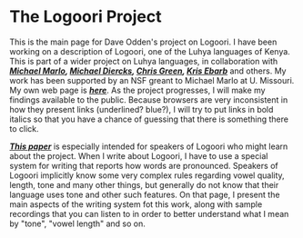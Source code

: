 # The Logoori Project

This is the main page for Dave Odden's project on Logoori. I have been working on a description of Logoori, one of the Luhya languages of Kenya. This is part of a wider project on Luhya languages, in collaboration with *__[Michael Marlo](https://sites.google.com/site/michaelrmarlo/), [Michael Diercks](http://pages.pomona.edu/~mjd14747/index.html), [Chris Green](http://thecollege.syr.edu/people/faculty/pages/lang/green-christopher.html), [Kris Ebarb](https://sites.google.com/site/kjebarb/)__* and others. My work has been supported by an NSF greant to Michael Marlo at U. Missouri. My own web page is _**[here](https://sites.google.com/view/oddenlinguistics/home)**_. As the project progresses, I will make my findings available to the public. Because browsers are very inconsistent in how they present links (underlined? blue?), I will try to put links in  bold italics so that you have a chance of guessing that there is something there to click.

__*[This paper](https://logoori.github.io/Writing%20the%20Logoori%20language.html)*__ is especially intended for speakers of Logoori who might learn about the project. When I write about Logoori, I have to use a special system for writing that reports how words are pronounced. Speakers of Logoori implicitly know some very complex rules regarding vowel quality, length, tone and many other things, but generally do not know that their language uses tone and other such features. On that page, I present the main aspects of the writing system fot this work, along with sample recordings that you can listen to in order to better understand what I mean by "tone", "vowel length" and so on.



